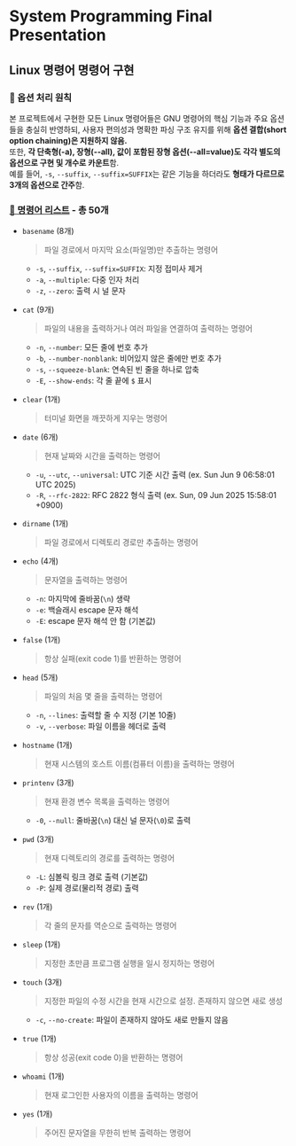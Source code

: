 # System Programming Final Presentation

## Linux 명령어 명령어 구현

### 📌 옵션 처리 원칙  
본 프로젝트에서 구현한 모든 Linux 명령어들은 GNU 명령어의 핵심 기능과 주요 옵션들을 충실히 반영하되, 사용자 편의성과 명확한 파싱 구조 유지를 위해 **옵션 결합(short option chaining)은 지원하지 않음.**  
또한, **각 단축형(-a), 장형(--all), 값이 포함된 장형 옵션(--all=value)도 각각 별도의 옵션으로 구현 및 개수로 카운트**함.  
예를 들어, `-s`, `--suffix`, `--suffix=SUFFIX`는 같은 기능을 하더라도 **형태가 다르므로 3개의 옵션으로 간주**함.

### [📜 명령어 리스트](https://github.com/Gnyo/SystemPGM/tree/main/0613/Linux_Commands) - 총 50개
- `basename` (8개)
  > 파일 경로에서 마지막 요소(파일명)만 추출하는 명령어
  - `-s`, `--suffix`, `--suffix=SUFFIX`: 지정 접미사 제거
  - `-a`, `--multiple`: 다중 인자 처리
  - `-z`, `--zero`: 출력 시 널 문자

- `cat` (9개)
  > 파일의 내용을 출력하거나 여러 파일을 연결하여 출력하는 명령어
  - `-n`, `--number`: 모든 줄에 번호 추가
  - `-b`, `--number-nonblank`: 비어있지 않은 줄에만 번호 추가
  - `-s`, `--squeeze-blank`: 연속된 빈 줄을 하나로 압축
  - `-E`, `--show-ends`: 각 줄 끝에 `$` 표시

- `clear` (1개)
  > 터미널 화면을 깨끗하게 지우는 명령어

- `date` (6개)
  > 현재 날짜와 시간을 출력하는 명령어
  - `-u`, `--utc`, `--universal`: UTC 기준 시간 출력 (ex. Sun Jun  9 06:58:01 UTC 2025)
  - `-R`, `--rfc-2822`: RFC 2822 형식 출력 (ex. Sun, 09 Jun 2025 15:58:01 +0900)

- `dirname` (1개)
  > 파일 경로에서 디렉토리 경로만 추출하는 명령어

- `echo` (4개)
  > 문자열을 출력하는 명령어
  - `-n`: 마지막에 줄바꿈(`\n`) 생략
  - `-e`: 백슬래시 escape 문자 해석
  - `-E`: escape 문자 해석 안 함 (기본값)

- `false` (1개)
  > 항상 실패(exit code 1)를 반환하는 명령어

- `head` (5개)
  > 파일의 처음 몇 줄을 출력하는 명령어
  - `-n`, `--lines`: 출력할 줄 수 지정 (기본 10줄)
  - `-v`, `--verbose`: 파일 이름을 헤더로 출력

- `hostname` (1개)  
  > 현재 시스템의 호스트 이름(컴퓨터 이름)을 출력하는 명령어  

- `printenv` (3개)  
  > 현재 환경 변수 목록을 출력하는 명령어
  - `-0`, `--null`: 줄바꿈(`\n`) 대신 널 문자(`\0`)로 출력

- `pwd` (3개)  
  > 현재 디렉토리의 경로를 출력하는 명령어  
  - `-L`: 심볼릭 링크 경로 출력 (기본값)  
  - `-P`: 실제 경로(물리적 경로) 출력

- `rev` (1개)  
  > 각 줄의 문자를 역순으로 출력하는 명령어

- `sleep` (1개)
  > 지정한 초만큼 프로그램 실행을 일시 정지하는 명령어

- `touch` (3개)
  > 지정한 파일의 수정 시간을 현재 시간으로 설정. 존재하지 않으면 새로 생성
  - `-c`, `--no-create`: 파일이 존재하지 않아도 새로 만들지 않음

- `true` (1개)
  > 항상 성공(exit code 0)을 반환하는 명령어

- `whoami` (1개)  
  > 현재 로그인한 사용자의 이름을 출력하는 명령어

- `yes` (1개)
  > 주어진 문자열을 무한히 반복 출력하는 명령어
